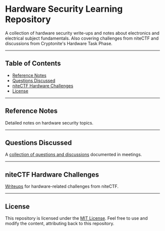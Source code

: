 # Hardware Security Learning Repository
A collection of hardware security write-ups and notes about electronics and electrical subject fundamentals. Also covering challenges from niteCTF and discussions from Cryptonite's Hardware Task Phase.

---

## Table of Contents

- [Reference Notes](#reference-notes)
- [Questions Discussed](#questions-discussed)
- [niteCTF Hardware Challenges](#nitectf-hardware-challenges)
- [License](#license)

---

## Reference Notes
Detailed notes on hardware security topics.

---

## Questions Discussed
A [collection of questions and discussions](https://github.com/tnmyhere/hardware_security_learning/blob/main/Questions%20Discussed.md) documented in meetings.

---

## niteCTF Hardware Challenges
[Writeups](https://github.com/tnmyhere/hardware_security_learning/blob/main/niteCTF%20Hardware.md) for hardware-related challenges from niteCTF.

---

## License
This repository is licensed under the [MIT License](https://opensource.org/licenses/MIT). Feel free to use and modify the content, attributing back to this repository.
